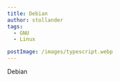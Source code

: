 ```yaml
---
title: Debian
author: stollander
tags:
  - GNU
  - Linux

postImage: /images/typescript.webp
---
```


Debian